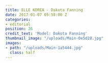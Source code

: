 ```yaml
---
title: ELLE KOREA - Dakota Fanning
date: 2017-01-07 05:58:00 Z
categories:
- editorial
position: 26
credit_text: 'Model: Dakota Fanning'
thumbnail_image: "/uploads/Main-0e5d28.jpg"
images:
- path: "/uploads/Main-1a5444.jpg"
  class: half
---
```


